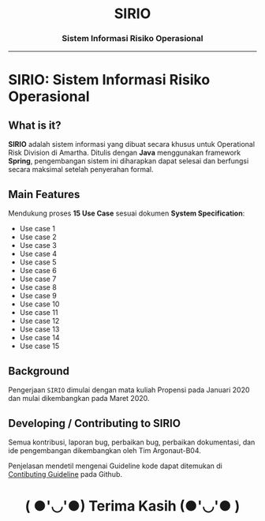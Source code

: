 <div align="center">
  <h1>SIRIO</h1>
  <h3>Sistem Informasi Risiko Operasional</h5>
</div>

-----------------

# SIRIO: Sistem Informasi Risiko Operasional

## What is it?

**SIRIO** adalah sistem informasi yang dibuat secara khusus untuk Operational Risk Division di Amartha. Ditulis dengan **Java** menggunakan framework **Spring**, pengembangan sistem ini diharapkan dapat selesai dan berfungsi secara maksimal setelah penyerahan formal.

## Main Features
Mendukung proses **15 Use Case** sesuai dokumen **System Specification**:

- Use case 1
- Use case 2
- Use case 3
- Use case 4
- Use case 5
- Use case 6
- Use case 7
- Use case 8
- Use case 9
- Use case 10
- Use case 11
- Use case 12
- Use case 13
- Use case 14
- Use case 15

## Background
Pengerjaan ``SIRIO`` dimulai dengan mata kuliah Propensi pada Januari 2020 dan mulai dikembangkan pada Maret 2020.

## Developing / Contributing to SIRIO 
Semua kontribusi, laporan bug, perbaikan bug, perbaikan dokumentasi, dan ide pengembangan dikembangkan oleh Tim Argonaut-B04.

Penjelasan mendetil mengenai Guideline kode dapat ditemukan di [Contibuting Guideline](.github/CONTRIBUTING.md) pada Github.

<div align='center'>
    <h1> ( ●'◡'●) Terima Kasih (●'◡'● ) </h1>
</div>